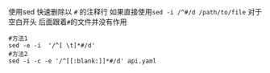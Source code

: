 使用sed 快速删除以 `#` 的注释行
如果直接使用`sed -i /^#/d /path/to/file`
对于 空白开头 后面跟着`#`的文件并没有作用
```
#方法1
sed -e -i  '/^[ \t]*#/d'
#方法2
sed -i -c -e '/^[[:blank:]]*#/d' api.yaml
```
